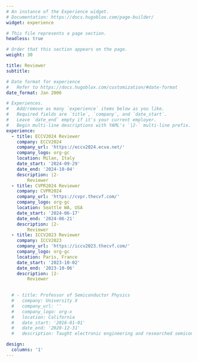 ```yaml
---
# An instance of the Experience widget.
# Documentation: https://docs.hugoblox.com/page-builder/
widget: experience

# This file represents a page section.
headless: true

# Order that this section appears on the page.
weight: 30

title: Reviewer
subtitle:

# Date format for experience
#   Refer to https://docs.hugoblox.com/customization/#date-format
date_format: Jan 2006

# Experiences.
#   Add/remove as many `experience` items below as you like.
#   Required fields are `title`, `company`, and `date_start`.
#   Leave `date_end` empty if it's your current employer.
#   Begin multi-line descriptions with YAML's `|2-` multi-line prefix.
experience:
  - title: ECCV2024 Reviewer
    company: ECCV2024
    company_url: 'https://eccv2024.ecva.net/'
    company_logo: org-gc
    location: Milan, Italy
    date_start: '2024-09-29'
    date_end: '2024-10-04'
    description: |2-
        Reviewer
  - title: CVPR2024 Reviewer
    company: CVPR2024
    company_url: 'https://cvpr.thecvf.com/'
    company_logo: org-gc
    location: Seattle WA, USA
    date_start: '2024-06-17'
    date_end: '2024-06-21'
    description: |2-
        Reviewer
  - title: ICCV2023 Reviewer
    company: ICCV2023
    company_url: 'https://iccv2023.thecvf.com/'
    company_logo: org-gc
    location: Paris, France
    date_start: '2023-10-02'
    date_end: '2023-10-06'
    description: |2-
        Reviewer
  

  # - title: Professor of Semiconductor Physics
  #   company: University X
  #   company_url: ''
  #   company_logo: org-x
  #   location: California
  #   date_start: '2016-01-01'
  #   date_end: '2020-12-31'
  #   description: Taught electronic engineering and researched semiconductor physics.

design:
  columns: '1'
---
```


